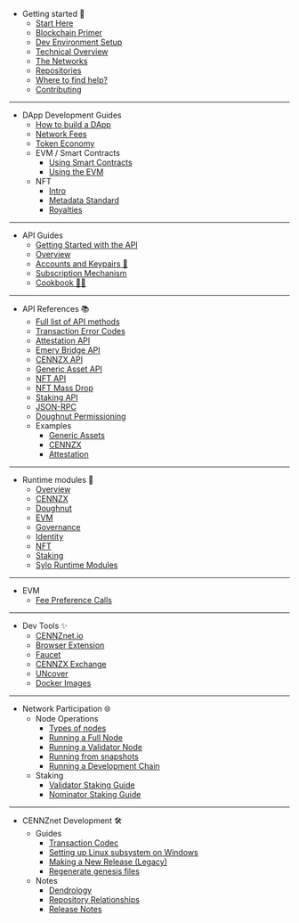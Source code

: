 - Getting started 👋
    - [Start Here](Getting-started/CENNZnet-dapp-development)
    - [Blockchain Primer](Getting-started/blockchain-primer)
    - [Dev Environment Setup](Getting-started/Dev-environment-setup)
    - [Technical Overview](Getting-started/CENNZnet-technical-overview)
    - [The Networks](Getting-started/CENNZnet-networks)
    - [Repositories](Getting-started/CENNZnet-repos)
    - [Where to find help?](Getting-started/Where-to-find-help)
    - [Contributing](Getting-started/Contributing)

---

- DApp Development Guides
	- [How to build a DApp](dapp-development-guides/How-to-build-a-DApp)
	- [Network Fees](dapp-development-guides/Network-fees)
	- [Token Economy](dapp-development-guides/Token-Economy)
    - EVM / Smart Contracts
        - [Using Smart Contracts](dapp-development-guides/EVM/Using-Smart-Contracts-on-CENNZnet)
        - [Using the EVM](dapp-development-guides/EVM/Guide.md)
    - NFT
        - [Intro](dapp-development-guides/NFT/How-to-design-NFTs)
        - [Metadata Standard](dapp-development-guides/NFT/NFT-metadata-standard)
        - [Royalties](dapp-development-guides/NFT/NFT-royalties)

---

- API Guides
    - [Getting Started with the API](api-guides/Getting-started-with-the-CENNZnet-API)
    - [Overview](api-guides/CENNZnet-API-Overview)
    - [Accounts and Keypairs 🔑](api-guides/Accounts-and-Keypairs)
    - [Subscription Mechanism](api-guides/Subscriptions)
    - [Cookbook 👩‍🍳](api-guides/Cookbook)
---

- API References 📚
    - [Full list of API methods](api-references/Full-list)
    - [Transaction Error Codes](api-references/Transaction-Error-Codes)
    - [Attestation API](api-references/Attestation-API)
    - [Emery Bridge API](api-references/Emery-Bridge-API)
    - [CENNZX API](api-references/CENNZX-API)
    - [Generic Asset API](api-references/Generic-Asset-API)
    - [NFT API](api-references/NFT-API)
    - [NFT Mass Drop](api-references/NFT-Mass-Drop)
    - [Staking API](api-references/Staking)
    - [JSON-RPC](api-references/JSON-RPC-API)
    - [Doughnut Permissioning](api-references/Doughnut-Permissioning)
    - Examples
        - [Generic Assets](api-references/Examples/API-examples-Generic-Assets)
        - [CENNZX](api-references/Examples/API-examples-CENNZX-Spot)
        - [Attestation](api-references/Examples/API-examples-Attestation)
---
- Runtime modules 🎩
    - [Overview](Runtime-modules/Modules-Overview)
    - [CENNZX](Runtime-modules/CENNZX)
    - [Doughnut](Runtime-modules/Doughnut)
    - [EVM](Runtime-modules/EVM)
    - [Governance](Runtime-modules/Governance)
    - [Identity](Runtime-modules/Identity)
    - [NFT](Runtime-modules/NFT)
    - [Staking](Runtime-modules/Staking)
    - [Sylo Runtime Modules](Runtime-modules/Sylo-Runtime-Modules)
---
  - EVM
    - [Fee Preference Calls](EVM/Evm-Calls-With-Fee-Proxy)

---

- Dev Tools ✨
    - [CENNZnet.io](dev-tools/cennznet-io)
    - [Browser Extension](dev-tools/CENNZnet-browser-extension)
    - [Faucet](dev-tools/CENNZnet-faucet)
    - [CENNZX Exchange](dev-tools/CENNZX-Exchange)
    - [UNcover](dev-tools/Uncover)
    - [Docker Images](https://hub.docker.com/r/cennznet/cennznet/tags)

---
- Network Participation 🌐
    - Node Operations
        - [Types of nodes](Network-participating/Node-operating/Types-of-nodes)
        - [Running a Full Node](Network-participating/Node-operating/Running-a-Full-Node)
        - [Running a Validator Node](Network-participating/Node-operating/Running-a-validator)
        - [Running from snapshots](Network-participating/Node-operating/Running-nodes-from-snapshots)
        - [Running a Development Chain](Network-participating/Node-operating/Running-a-Dev-Chain)
    - Staking
        - [Validator Staking Guide](Network-participating/Staking/Validator-Staking-Guide)
        - [Nominator Staking Guide](Network-participating/Staking/Nominator-Staking-Guide)

---
- CENNZnet Development 🛠
    - Guides
        - [Transaction Codec](CENNZnet-development/Guides/Transaction-Codec)
        - [Setting up Linux subsystem on Windows](CENNZnet-development/Guides/Set-up-Linux-Sub-system-for-Windows)
        - [Making a New Release (Legacy)](CENNZnet-development/Guides/Making-a-New-Release)
        - [Regenerate genesis files](CENNZnet-development/Guides/Regenerating-genesis-files-on-Release)
    - Notes
        - [Dendrology](CENNZnet-development/Notes/Dendrology)
        - [Repository Relationships](CENNZnet-development/Notes/Repository-Relationships)
        - [Release Notes](CENNZnet-development/Notes/Release-Notes)

